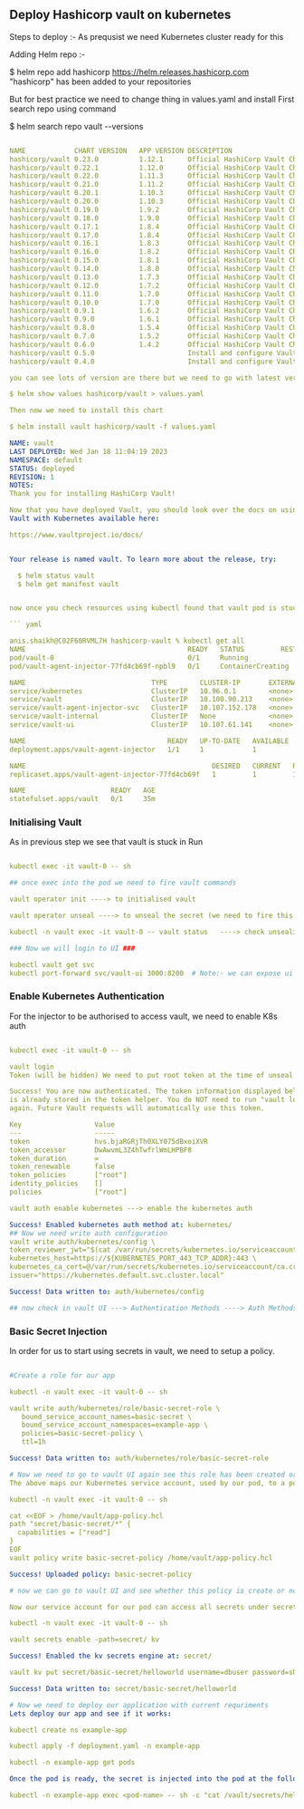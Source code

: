 ## Deploy Hashicorp vault on kubernetes ##

Steps to deploy :- As prequsist we need Kubernetes cluster ready for this 

Adding Helm repo :- 

$ helm repo add hashicorp https://helm.releases.hashicorp.com
"hashicorp" has been added to your repositories

But for best practice we need to change thing in values.yaml and install
First search repo using command 

$ helm search repo vault --versions
```` yaml

NAME           	CHART VERSION	APP VERSION	DESCRIPTION                               
hashicorp/vault	0.23.0       	1.12.1     	Official HashiCorp Vault Chart            
hashicorp/vault	0.22.1       	1.12.0     	Official HashiCorp Vault Chart            
hashicorp/vault	0.22.0       	1.11.3     	Official HashiCorp Vault Chart            
hashicorp/vault	0.21.0       	1.11.2     	Official HashiCorp Vault Chart            
hashicorp/vault	0.20.1       	1.10.3     	Official HashiCorp Vault Chart            
hashicorp/vault	0.20.0       	1.10.3     	Official HashiCorp Vault Chart            
hashicorp/vault	0.19.0       	1.9.2      	Official HashiCorp Vault Chart            
hashicorp/vault	0.18.0       	1.9.0      	Official HashiCorp Vault Chart            
hashicorp/vault	0.17.1       	1.8.4      	Official HashiCorp Vault Chart            
hashicorp/vault	0.17.0       	1.8.4      	Official HashiCorp Vault Chart            
hashicorp/vault	0.16.1       	1.8.3      	Official HashiCorp Vault Chart            
hashicorp/vault	0.16.0       	1.8.2      	Official HashiCorp Vault Chart            
hashicorp/vault	0.15.0       	1.8.1      	Official HashiCorp Vault Chart            
hashicorp/vault	0.14.0       	1.8.0      	Official HashiCorp Vault Chart            
hashicorp/vault	0.13.0       	1.7.3      	Official HashiCorp Vault Chart            
hashicorp/vault	0.12.0       	1.7.2      	Official HashiCorp Vault Chart            
hashicorp/vault	0.11.0       	1.7.0      	Official HashiCorp Vault Chart            
hashicorp/vault	0.10.0       	1.7.0      	Official HashiCorp Vault Chart            
hashicorp/vault	0.9.1        	1.6.2      	Official HashiCorp Vault Chart            
hashicorp/vault	0.9.0        	1.6.1      	Official HashiCorp Vault Chart            
hashicorp/vault	0.8.0        	1.5.4      	Official HashiCorp Vault Chart            
hashicorp/vault	0.7.0        	1.5.2      	Official HashiCorp Vault Chart            
hashicorp/vault	0.6.0        	1.4.2      	Official HashiCorp Vault Chart            
hashicorp/vault	0.5.0        	           	Install and configure Vault on Kubernetes.
hashicorp/vault	0.4.0        	           	Install and configure Vault on Kubernetes.

you can see lots of version are there but we need to go with latest version for vault but before that we will take values.yaml for this use command

$ helm show values hashicorp/vault > values.yaml

Then now we need to install this chart

$ helm install vault hashicorp/vault -f values.yaml

NAME: vault
LAST DEPLOYED: Wed Jan 18 11:04:19 2023
NAMESPACE: default
STATUS: deployed
REVISION: 1
NOTES:
Thank you for installing HashiCorp Vault!

Now that you have deployed Vault, you should look over the docs on using
Vault with Kubernetes available here:

https://www.vaultproject.io/docs/


Your release is named vault. To learn more about the release, try:

  $ helm status vault
  $ helm get manifest vault


now once you check resources using kubectl found that vault pod is stuck in 0/1 Running because we need to exec into the pod and unseal the keys

``` yaml

anis.shaikh@C02F60RVML7H hashicorp-vault % kubectl get all
NAME                                        READY   STATUS         RESTARTS        AGE
pod/vault-0                                 0/1     Running             0          35m
pod/vault-agent-injector-77fd4cb69f-npbl9   0/1     ContainerCreating   0          35m

NAME                               TYPE        CLUSTER-IP       EXTERNAL-IP   PORT(S)             AGE
service/kubernetes                 ClusterIP   10.96.0.1        <none>        443/TCP             11d
service/vault                      ClusterIP   10.100.90.213    <none>        8200/TCP,8201/TCP   35m
service/vault-agent-injector-svc   ClusterIP   10.107.152.178   <none>        443/TCP             35m
service/vault-internal             ClusterIP   None             <none>        8200/TCP,8201/TCP   35m
service/vault-ui                   ClusterIP   10.107.61.141    <none>        8200/TCP            35m

NAME                                   READY   UP-TO-DATE   AVAILABLE   AGE
deployment.apps/vault-agent-injector   1/1     1            1           35m

NAME                                              DESIRED   CURRENT   READY   AGE
replicaset.apps/vault-agent-injector-77fd4cb69f   1         1         1       35m

NAME                     READY   AGE
statefulset.apps/vault   0/1     35m
````

### Initialising Vault ###
As in previous step we see that vault is stuck in Run
```` yaml

kubectl exec -it vault-0 -- sh

## once exec into the pod we need to fire vault commands

vault operator init ----> to initialised vault

vault operator unseal ----> to unseal the secret (we need to fire this commnad  atlist 3 times for unseal)

kubectl -n vault exec -it vault-0 -- vault status   ----> check unsealing status

### Now we will login to UI ###

kubectl vault get svc
kubectl port-forward svc/vault-ui 3000:8200  # Note:- we can expose ui via Ingress,NodePort,LoadBalancer 
````
### Enable Kubernetes Authentication ###

For the injector to be authorised to access vault, we need to enable K8s auth
````yaml

kubectl exec -it vault-0 -- sh  

vault login
Token (will be hidden) We need to put root token at the time of unseal 

Success! You are now authenticated. The token information displayed below
is already stored in the token helper. You do NOT need to run "vault login"
again. Future Vault requests will automatically use this token.

Key                  Value
---                  -----
token                hvs.bjaRGRjTh0XLY075dBxoiXVR
token_accessor       DwAwvmL3Z4hTwfrlWmLHPBF8
token_duration       ∞
token_renewable      false
token_policies       ["root"]
identity_policies    []
policies             ["root"]

vault auth enable kubernetes ---> enable the kubernetes auth

Success! Enabled kubernetes auth method at: kubernetes/
## Now we need write auth configuration
vault write auth/kubernetes/config \
token_reviewer_jwt="$(cat /var/run/secrets/kubernetes.io/serviceaccount/token)" \
kubernetes_host=https://${KUBERNETES_PORT_443_TCP_ADDR}:443 \
kubernetes_ca_cert=@/var/run/secrets/kubernetes.io/serviceaccount/ca.crt \
issuer="https://kubernetes.default.svc.cluster.local"

Success! Data written to: auth/kubernetes/config

## now check in vault UI ---> Authentication Methods ----> Auth Methods ----> we can see kubrenetes auth
````

### Basic Secret Injection ###

In order for us to start using secrets in vault, we need to setup a policy.

````yaml

#Create a role for our app

kubectl -n vault exec -it vault-0 -- sh 

vault write auth/kubernetes/role/basic-secret-role \
   bound_service_account_names=basic-secret \
   bound_service_account_namespaces=example-app \
   policies=basic-secret-policy \
   ttl=1h

Success! Data written to: auth/kubernetes/role/basic-secret-role

# Now we need to go to vault UI again see this role has been created or not
The above maps our Kubernetes service account, used by our pod, to a policy. Now lets create the policy to map our service account to a bunch of secrets

kubectl -n vault exec -it vault-0 -- sh 

cat <<EOF > /home/vault/app-policy.hcl
path "secret/basic-secret/*" {
  capabilities = ["read"]
}
EOF
vault policy write basic-secret-policy /home/vault/app-policy.hcl

Success! Uploaded policy: basic-secret-policy

# now we can go to vault UI and see whether this policy is create or not

Now our service account for our pod can access all secrets under secret/basic-secret/* Lets create some secrets.

kubectl -n vault exec -it vault-0 -- sh 

vault secrets enable -path=secret/ kv

Success! Enabled the kv secrets engine at: secret/

vault kv put secret/basic-secret/helloworld username=dbuser password=sUp3rS3cUr3P@ssw0rd # in this steps we are putting secrets.

Success! Data written to: secret/basic-secret/helloworld

# Now we need to deploy our application with current requriments
Lets deploy our app and see if it works:

kubectl create ns example-app

kubectl apply -f deployment.yaml -n example-app 

kubectl -n example-app get pods

Once the pod is ready, the secret is injected into the pod at the following location:

kubectl -n example-app exec <pod-name> -- sh -c "cat /vault/secrets/helloworld"









